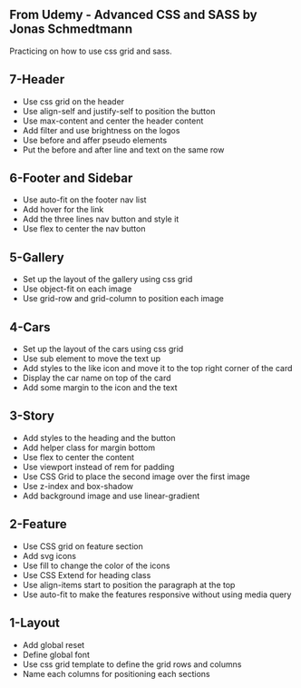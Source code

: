 From Udemy - Advanced CSS and SASS by Jonas Schmedtmann
--------------------------------------------------------
Practicing on how to use css grid and sass.

7-Header
--------------------------------------------------------
- Use css grid on the header
- Use align-self and justify-self to position the button
- Use max-content and center the header content
- Add filter and use brightness on the logos
- Use before and affer pseudo elements
- Put the before and after line and text on the same row

6-Footer and Sidebar
--------------------------------------------------------
- Use auto-fit on the footer nav list
- Add hover for the link
- Add the three lines nav button and style it
- Use flex to center the nav button

5-Gallery
--------------------------------------------------------
- Set up the layout of the gallery using css grid
- Use object-fit on each image
- Use grid-row and grid-column to position each image

4-Cars
--------------------------------------------------------
- Set up the layout of the cars using css grid
- Use sub element to move the text up
- Add styles to the like icon and move it to the top right corner of the card
- Display the car name on top of the card
- Add some margin to the icon and the text

3-Story
--------------------------------------------------------
- Add styles to the heading and the button
- Add helper class for margin bottom
- Use flex to center the content
- Use viewport instead of rem for padding
- Use CSS Grid to place the second image over the first image
- Use z-index and box-shadow
- Add background image and use linear-gradient

2-Feature
--------------------------------------------------------
- Use CSS grid on feature section
- Add svg icons
- Use fill to change the color of the icons
- Use CSS Extend for heading class
- Use align-items start to position the paragraph at the top
- Use auto-fit to make the features responsive without using media query

1-Layout
--------------------------------------------------------
- Add global reset
- Define global font
- Use css grid template to define the grid rows and columns
- Name each columns for positioning each sections